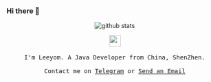 ### Hi there 👋


<p  align="center">
  <img src="https://github-readme-stats.vercel.app/api/?username=superleeyom&show_icons=true&title_color=fffffff&icon_color=000000&text_color=000000" alt="github stats"/></br>
</p>

<p align="center">
  <img src="https://user-images.githubusercontent.com/5679180/79618120-0daffb80-80be-11ea-819e-d2b0fa904d07.gif" width="27px">
  <br><br>
  <samp>
I'm Leeyom. A Java Developer from China, ShenZhen.  
     <br><br>Contact me on <a href="https://t.me/super_leeyom">Telegram</a> or <a href="mailto&#58;m&#97;i&#108;&#64;su&#114;&#106;&#105;&#116;&#37;68%63tly&#46;i%6E">Send an Email</a>
  </samp>
</p>
